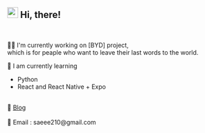 ## <img src="https://raw.githubusercontent.com/iampavangandhi/iampavangandhi/master/gifs/Hi.gif" width="25">  Hi, there!
<br/>

🤸‍♀️ I'm currently working on [BYD] project,  
which is for peaple who want to leave their last words to the world. 


🥕 I am currently learning 
- Python
- React and React Native + Expo 


<br/>
<div>
📝 <a href="https://blckchainetc.tistory.com/">Blog</a>
</div>
<br/>
<div>
📧 Email : saeee210@gmail.com
</div>

<!--
- 🔭 I’m currently working on ...
- 🌱 I’m currently learning ...
- 👯 I’m looking to collaborate on ...
- 🤔 I’m looking for help with ...
- 💬 Ask me about ...
- 📫 How to reach me: ...
- 😄 Pronouns: ...
- ⚡ Fun fact: ...
-->
